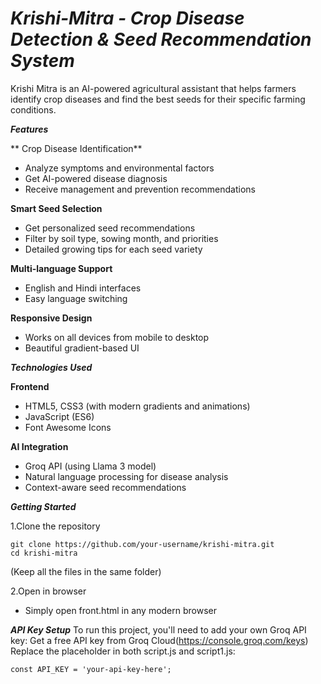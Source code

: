 # _Krishi-Mitra - Crop Disease Detection & Seed Recommendation System_

Krishi Mitra is an AI-powered agricultural assistant that helps farmers identify crop diseases and find the best seeds for their specific farming conditions. 

_**Features**_ 

** Crop Disease Identification**
- Analyze symptoms and environmental factors
- Get AI-powered disease diagnosis
- Receive management and prevention recommendations


**Smart Seed Selection** 
- Get personalized seed recommendations
- Filter by soil type, sowing month, and priorities
- Detailed growing tips for each seed variety

**Multi-language Support** 
- English and Hindi interfaces
- Easy language switching

**Responsive Design** 
- Works on all devices from mobile to desktop
- Beautiful gradient-based UI


_**Technologies Used**_

**Frontend**
- HTML5, CSS3 (with modern gradients and animations)
- JavaScript (ES6)
- Font Awesome Icons

**AI Integration**

- Groq API (using Llama 3 model)
- Natural language processing for disease analysis
- Context-aware seed recommendations



_**Getting Started**_

1.Clone the repository
```
git clone https://github.com/your-username/krishi-mitra.git
cd krishi-mitra
```
(Keep all the files in the same folder)

2.Open in browser
- Simply open front.html in any modern browser



**_API Key Setup_** 
To run this project, you'll need to add your own Groq API key:
Get a free API key from Groq Cloud(https://console.groq.com/keys)
Replace the placeholder in both script.js and script1.js:

```
const API_KEY = 'your-api-key-here';
```





